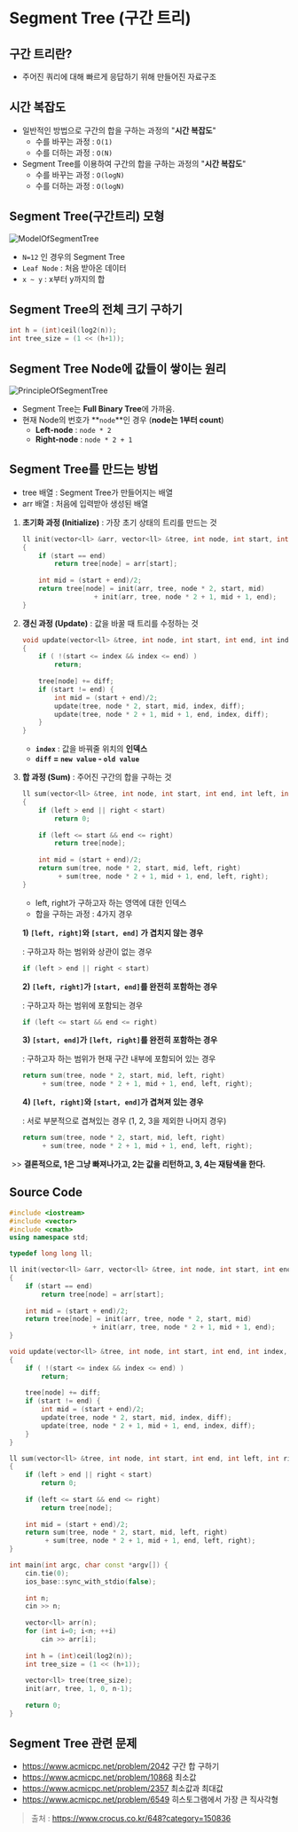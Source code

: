 # Segment Tree (구간 트리)

## 구간 트리란?

* 주어진 쿼리에 대해 빠르게 응답하기 위해 만들어진 자료구조



## 시간 복잡도

* 일반적인 방법으로 구간의 합을 구하는 과정의 "**시간 복잡도**"
  * 수를 바꾸는 과정 : `O(1)`
  * 수를 더하는 과정 : `O(N)`
* Segment Tree를 이용하여 구간의 합을 구하는 과정의 "**시간 복잡도**"
  * 수를 바꾸는 과정 : `O(logN)`
  * 수를 더하는 과정 : `O(logN)`



## Segment Tree(구간트리) 모형

![ModelOfSegmentTree](../images/Algorithm/ModelOfSegmentTree.png)

* `N=12` 인 경우의 Segment Tree
* `Leaf Node` : 처음 받아온 데이터
* `x ~ y` : x부터 y까지의 합



## Segment Tree의 전체 크기 구하기

```C++
int h = (int)ceil(log2(n));
int tree_size = (1 << (h+1));
```



## Segment Tree Node에 값들이 쌓이는 원리

![PrincipleOfSegmentTree](../images/Algorithm/PrincipleOfSegmentTree.png)

* Segment Tree는 **Full Binary Tree**에 가까움.
* 현재 Node의 번호가 **`node`**인 경우 (**node는 1부터 count**)
  * **Left-node** : `node * 2`
  * **Right-node** : `node * 2 + 1`



## Segment Tree를 만드는 방법

* tree 배열 : Segment Tree가 만들어지는 배열
* arr 배열 : 처음에 입력받아 생성된 배열



1. **초기화 과정 (Initialize)** : 가장 초기 상태의 트리를 만드는 것

   ```C++
   ll init(vector<ll> &arr, vector<ll> &tree, int node, int start, int end)
   {
       if (start == end)
           return tree[node] = arr[start];
       
       int mid = (start + end)/2;
       return tree[node] = init(arr, tree, node * 2, start, mid)
           			 + init(arr, tree, node * 2 + 1, mid + 1, end);
   }
   ```

2. **갱신 과정 (Update)** : 값을 바꿀 때 트리를 수정하는 것

   ```C++
   void update(vector<ll> &tree, int node, int start, int end, int index, ll diff)
   {
       if ( !(start <= index && index <= end) )
           return;
       
       tree[node] += diff;
       if (start != end) {
           int mid = (start + end)/2;
           update(tree, node * 2, start, mid, index, diff);
           update(tree, node * 2 + 1, mid + 1, end, index, diff);
       }
   }
   ```

   * **`index`** : 값을 바꿔줄 위치의 **인덱스**
   * **`diff` = `new value` - `old value`**

3. **합 과정 (Sum)** : 주어진 구간의 합을 구하는 것

   ```C++
   ll sum(vector<ll> &tree, int node, int start, int end, int left, int right)
   {
       if (left > end || right < start)
           return 0;
       
       if (left <= start && end <= right)
           return tree[node];
       
       int mid = (start + end)/2;
       return sum(tree, node * 2, start, mid, left, right)
            + sum(tree, node * 2 + 1, mid + 1, end, left, right);
   }
   ```

   * left, right가 구하고자 하는 영역에 대한 인덱스
   * 합을 구하는 과정 : 4가지 경우



   **1) `[left, right]`와  `[start, end]` 가 겹치지 않는 경우**

   : 구하고자 하는 범위와 상관이 없는 경우

   ```C++
   if (left > end || right < start)
   ```


   **2) `[left, right]`가  `[start, end]`를 완전히 포함하는 경우**

   : 구하고자 하는 범위에 포함되는 경우

   ```C++
   if (left <= start && end <= right)
   ```


   **3) `[start, end]`가  `[left, right]`를 완전히 포함하는 경우**

   : 구하고자 하는 범위가 현재 구간 내부에 포함되어 있는 경우

   ```C++
   return sum(tree, node * 2, start, mid, left, right)
        + sum(tree, node * 2 + 1, mid + 1, end, left, right);
   ```


   **4) `[left, right]`와 `[start, end]`가 겹쳐져 있는 경우**

   : 서로 부분적으로 겹쳐있는 경우 (1, 2, 3을 제외한 나머지 경우)

   ```C++
   return sum(tree, node * 2, start, mid, left, right)
        + sum(tree, node * 2 + 1, mid + 1, end, left, right);
   ```



​	>> **결론적으로, 1은 그냥 빠져나가고, 2는 값을 리턴하고, 3, 4는 재탐색을 한다.**



## Source Code

```C++
#include <iostream>
#include <vector>
#include <cmath>
using namespace std;

typedef long long ll;

ll init(vector<ll> &arr, vector<ll> &tree, int node, int start, int end)
{
    if (start == end)
        return tree[node] = arr[start];
    
    int mid = (start + end)/2;
    return tree[node] = init(arr, tree, node * 2, start, mid)
        			 + init(arr, tree, node * 2 + 1, mid + 1, end);
}

void update(vector<ll> &tree, int node, int start, int end, int index, ll diff)
{
    if ( !(start <= index && index <= end) )
        return;
    
    tree[node] += diff;
    if (start != end) {
        int mid = (start + end)/2;
        update(tree, node * 2, start, mid, index, diff);
        update(tree, node * 2 + 1, mid + 1, end, index, diff);
    }
}

ll sum(vector<ll> &tree, int node, int start, int end, int left, int right)
{
    if (left > end || right < start)
        return 0;
    
    if (left <= start && end <= right)
        return tree[node];
    
    int mid = (start + end)/2;
    return sum(tree, node * 2, start, mid, left, right)
         + sum(tree, node * 2 + 1, mid + 1, end, left, right);
}

int main(int argc, char const *argv[]) {
    cin.tie(0);
    ios_base::sync_with_stdio(false);
    
    int n;
    cin >> n;
    
    vector<ll> arr(n);
    for (int i=0; i<n; ++i)
        cin >> arr[i];
    
    int h = (int)ceil(log2(n));
	int tree_size = (1 << (h+1));
    
    vector<ll> tree(tree_size);
    init(arr, tree, 1, 0, n-1);
    
    return 0;
}
```





## Segment Tree 관련 문제

* <https://www.acmicpc.net/problem/2042> 구간 합 구하기
* <https://www.acmicpc.net/problem/10868> 최소값 
* <https://www.acmicpc.net/problem/2357> 최소값과 최대값 
* <https://www.acmicpc.net/problem/6549> 히스토그램에서 가장 큰 직사각형 





> 출처 : https://www.crocus.co.kr/648?category=150836